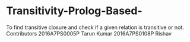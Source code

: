 # Transitivity-Prolog-Based-
To find transitive closure and check if a given relation is transitive or not.
Contributors
2016A7PS0005P Tarun Kumar
2016A7PS0108P Rishav
